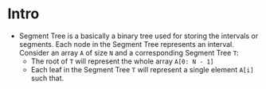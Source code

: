 # Intro

- Segment Tree is a basically a binary tree used for storing the intervals or segments. Each node in the Segment Tree represents an interval. Consider an array `A` of size `N` and a corresponding Segment Tree `T`:
    - The root of `T` will represent the whole array `A[0: N - 1]`
    - Each leaf in the Segment Tree `T`  will represent a single element `A[i]` such that.